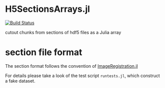 H5SectionsArrays.jl
===================
[![Build Status](https://travis-ci.org/seung-lab/H5SectionsArrays.jl.svg?branch=master)](https://travis-ci.org/seung-lab/H5SectionsArrays.jl)

cutout chunks from sections of hdf5 files as a Julia array


# section file format
The section format follows the convention of [ImageRegistration.jl](https://github.com/seung-lab/ImageRegistration.jl)

For details please take a look of the test script `runtests.jl`, which construct a fake dataset.
